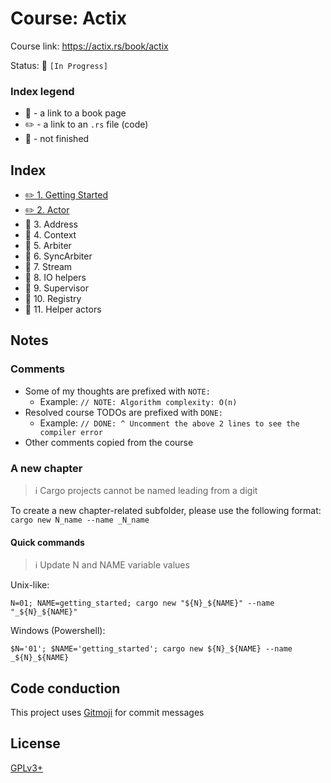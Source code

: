 # Course: Actix

Course link: https://actix.rs/book/actix

Status: 🚧 `[In Progress]`

### Index legend

- 📝 - a link to a book page
- ✏️ - a link to an `.rs` file (code)
- 🚧 - not finished

## Index

- [✏️ 1. Getting Started](01_getting_started/src/main.rs)
- [✏️ 2. Actor](02_actor/src/main.rs)
- 🚧 3. Address
- 🚧 4. Context
- 🚧 5. Arbiter
- 🚧 6. SyncArbiter
- 🚧 7. Stream
- 🚧 8. IO helpers
- 🚧 9. Supervisor
- 🚧 10. Registry
- 🚧 11. Helper actors

## Notes

### Comments

- Some of my thoughts are prefixed with `NOTE:`
  - Example: `// NOTE: Algorithm complexity: O(n)`
- Resolved course TODOs are prefixed with `DONE:`
  - Example: `// DONE: ^ Uncomment the above 2 lines to see the compiler error`
- Other comments copied from the course
                                        
### A new chapter

> ℹ️ Cargo projects cannot be named leading from a digit

To create a new chapter-related subfolder, please use the following format: `cargo new N_name --name _N_name` 

#### Quick commands

> ℹ️ Update N and NAME variable values

Unix-like:
```shell
N=01; NAME=getting_started; cargo new "${N}_${NAME}" --name "_${N}_${NAME}"
```

Windows (Powershell):
```shell
$N='01'; $NAME='getting_started'; cargo new ${N}_${NAME} --name _${N}_${NAME}
```

## Code conduction

This project uses [Gitmoji](https://gitmoji.carloscuesta.me) for commit messages

## License

[GPLv3+](LICENSE)
